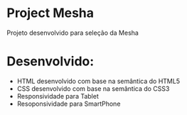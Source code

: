 # Project Mesha
 Projeto desenvolvido para seleção da Mesha

# Desenvolvido:
- HTML desenvolvido com base na semântica do HTML5
- CSS desenvolvido com base na semântica do CSS3
- Responsividade para Tablet
- Resoponsividade para SmartPhone